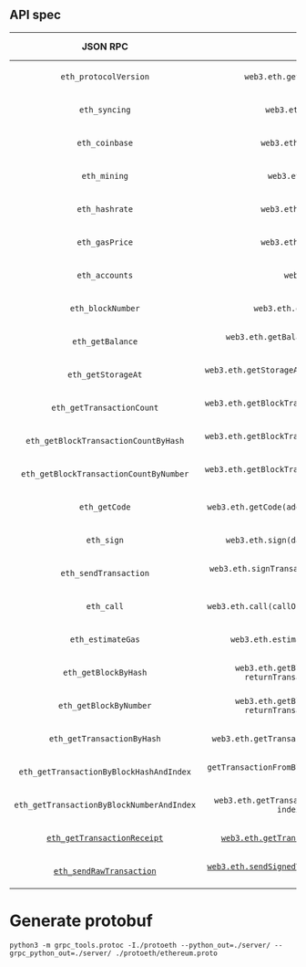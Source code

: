 ## API spec
| JSON RPC  | Web3  | protobuf  | implementation status  |
|:-:|:-:|:-:|:-:|
| `eth_protocolVersion`  | `web3.eth.getProtocolVersion([callback])`  | `GetProtocolVersion()`  | <ul><li>[ ] None</li></ul> |
| `eth_syncing`  | `web3.eth.isSyncing([callback])`  | `isSyncing()`  | <ul><li>[ ] None</li></ul> |
| `eth_coinbase`  | `web3.eth.getCoinbase([callback])`  | `GetCoinbase()`  | <ul><li>[ ] None</li></ul> |
| `eth_mining`  | `web3.eth.isMining([callback])`  | `isMining()`  | <ul><li>[ ] None</li></ul> |
| `eth_hashrate`  | `web3.eth.getHashrate([callback])`  | `GetHashrate()`  | <ul><li>[ ] None</li></ul> |
| `eth_gasPrice`  | `web3.eth.getGasPrice([callback])`  | `GetGasPrice()`  | <ul><li>[ ] None</li></ul> |
| `eth_accounts`  | `web3.eth.getAccounts()`  | `GetAccounts()`  | <ul><li>[x] None</li></ul> |
| `eth_blockNumber`  | `web3.eth.getBlockNumber([callback])`  | `GetBlockNumber()`  | <ul><li>[ ] None</li></ul> |
| `eth_getBalance`  | `web3.eth.getBalance(address [, defaultBlock] [, callback])`  | `GetBalance()`  | <ul><li>[x] None</li></ul> |
| `eth_getStorageAt`  | `web3.eth.getStorageAt(address, position [, defaultBlock] [, callback])`  | `GetStorageAt()`  | <ul><li>[ ] None</li></ul> |
| `eth_getTransactionCount`  | `web3.eth.getBlockTransactionCount(blockHashOrBlockNumber [, callback])`  | `GetBlockTransactionCount()`  | <ul><li>[ ] None</li></ul> |
| `eth_getBlockTransactionCountByHash`  | `web3.eth.getBlockTransactionCount(blockHashOrBlockNumber [, callback])`  | `GetBlockTransactionCount()`  | <ul><li>[ ] None</li></ul> |
| `eth_getBlockTransactionCountByNumber`  | `web3.eth.getBlockTransactionCount(blockHashOrBlockNumber [, callback])`  | `GetBlockTransactionCount()`  | <ul><li>[ ] None</li></ul> |
| `eth_getCode`  | `web3.eth.getCode(address [, defaultBlock] [, callback])`  | `GetCode()`  | <ul><li>[ ] None</li></ul> |
| `eth_sign`  | `web3.eth.sign(dataToSign, address [, callback])`  | `Sign()`  | <ul><li>[ ] None</li></ul> |
| `eth_sendTransaction`  | `web3.eth.signTransaction(transactionObject, address [, callback])`  | `SignTransaction()`  | <ul><li>[ ] None</li></ul> |
| `eth_call`  | `web3.eth.call(callObject [, defaultBlock] [, callback])`  | `Call()`  | <ul><li>[ ] None</li></ul> |
| `eth_estimateGas`  | `web3.eth.estimateGas(callObject [, callback])`  | `EstimateGas()`  | <ul><li>[ ] None</li></ul> |
| `eth_getBlockByHash`  | `web3.eth.getBlock(blockHashOrBlockNumber [, returnTransactionObjects] [, callback])`  | `GetBlock()`  | <ul><li>[ ] None</li></ul> |
| `eth_getBlockByNumber`  | `web3.eth.getBlock(blockHashOrBlockNumber [, returnTransactionObjects] [, callback])`  | `GetBlock()`  | <ul><li>[ ] None</li></ul> |
| `eth_getTransactionByHash`  | `web3.eth.getTransaction(transactionHash [, callback])`  | `GetTransaction()`  | <ul><li>[x] None</li></ul> |
| `eth_getTransactionByBlockHashAndIndex`  | `getTransactionFromBlock(hashStringOrNumber, indexNumber [, callback])`  | `GetTransactionFromBlock()`  | <ul><li>[ ] None</li></ul> |
| `eth_getTransactionByBlockNumberAndIndex`  | `web3.eth.getTransactionFromBlock(hashStringOrNumber, indexNumber [, callback])`  | `GetTransactionFromBlock()`  | <ul><li>[ ] None</li></ul> |
| [`eth_getTransactionReceipt`](https://github.com/ethereum/wiki/wiki/JSON-RPC#eth_gettransactionreceipt)  | [`web3.eth.getTransactionReceipt(hash [, callback])`](https://web3js.readthedocs.io/en/v1.2.0/web3-eth.html#gettransactionreceipt)  | `GetTransactionReceipt()`  | <ul><li>[ ] None</li></ul> |
| [`eth_sendRawTransaction`](https://github.com/ethereum/wiki/wiki/JSON-RPC#eth_sendrawtransaction)  | [`web3.eth.sendSignedTransaction(signedTransactionData [, callback])`](https://web3js.readthedocs.io/en/v1.2.0/web3-eth.html#sendsignedtransaction)  | `SendSignedTransaction()`  | <ul><li>[ ] None</li></ul> |

# Generate protobuf
```
python3 -m grpc_tools.protoc -I./protoeth --python_out=./server/ --grpc_python_out=./server/ ./protoeth/ethereum.proto
```